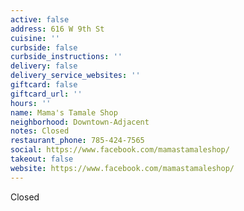 ```yaml
---
active: false
address: 616 W 9th St
cuisine: ''
curbside: false
curbside_instructions: ''
delivery: false
delivery_service_websites: ''
giftcard: false
giftcard_url: ''
hours: ''
name: Mama's Tamale Shop
neighborhood: Downtown-Adjacent
notes: Closed
restaurant_phone: 785-424-7565
social: https://www.facebook.com/mamastamaleshop/
takeout: false
website: https://www.facebook.com/mamastamaleshop/
---
```


Closed